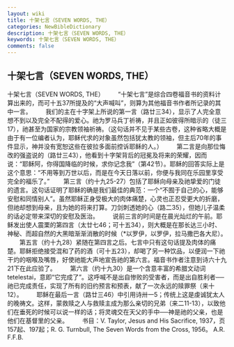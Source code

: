 ```yaml
---
layout: wiki
title: 十架七言（SEVEN WORDS, THE）
categories: NewBibleDictionary
description: 十架七言（SEVEN WORDS, THE）
keywords: 十架七言（SEVEN WORDS, THE）
comments: false
---
```


## 十架七言（SEVEN WORDS, THE）



十架七言（SEVEN WORDS, THE）
　　“十架七言”是综合四卷福音书的资料计算出来的，而可十五37所提及的“大声喊叫”，则算为其他福音书作者所记录的其中一言。
　　我们的主在十字架上所说的第一言（路廿三34），显示了人完全意想不到以及完全不配得的爱心。祂为罗马兵丁祈祷，并且正如彼得所暗示的（徒三17），祂甚至为国家的宗教领袖祈祷。（这句话并不见于某些古卷，这种省略大概是由于有一位编者认为，耶稣代求的对象虽然包括犹太教的领袖，但主后70年的事件显示，神并没有宽恕这些在彼拉多面前控诉耶稣的人。）
　　第二言是向那位悔改的强盗说的（路廿三43），他看到十字架背后的冠冕及将来的荣耀，因而说：“耶稣阿，你得国降临的时候，求你记念我”（第42节）。耶稣的回答实际上是这个意思：“不用等到万世以后，而是在今天日落以前，你便与我同在乐园里享受完全的福乐了。”
　　第三言（约十九25-27）包括了耶稣向母亲及祂挚爱的门徒的遗言。这句话证明了耶稣的确是我们最佳的典范：一个“不囿于自己的心，能够安慰和同情别人”。虽然耶稣正身受极大的肉体痛楚，心灵也正忍受更大的折磨，但祂却想到母亲，且为她的将来打算。刀剑刺透她的心（路二35），但她儿子温柔的话必定带来深切的安慰及医治。
　　说前三言的时间是在晨光灿烂的午前。耶稣发出使人震栗的第四言（太廿七46；可十五34），则大概是在那长达三小时、神秘、而超自然的大黑暗渐渐消散的时候（*以罗伊，以罗伊，拉马撒巴各大尼）。
　　第五言（约十九28）紧随在第四言之后。七言中只有这句话提及肉体的痛楚。耶稣拒绝接受混和了药的酒（可十五23），却喝了另一种饮品，以便润一下祂干灼的咽喉及嘴唇，好使祂能大声地宣告祂的第六言。福音书作者注意到诗六十九21下在此应验了。
　　第六言（约十九30）是一个含意丰富的希腊文动词 tetelestai，意即“它完成了”。这呼喊不是出自惨败的受害者，而是出自胜利者──祂已完成责任，实现了所有的旧约预言和预表，献了一次永远的赎罪祭（来十12）。
　　耶稣在最后一言（路廿三46）中引用诗卅一5；传统上这是虔诚犹太人的晚祷文。这样，蒙救赎之人与救赎主成为那么亲切的兄弟（来二11-13），以致他们在垂死的时候可以说一样的话；将灵魂交在天父的手中──神是祂的父亲，也是他们在基督里的父亲。
　　书目：V. Taylor, Jesus and His Sacrifice, 1937，页157起、197起；R. G. Turnbull, The Seven Words from the Cross, 1956。
A.R.
F.F.B.



